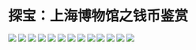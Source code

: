 # 探宝：上海博物馆之钱币鉴赏

![](http://upload-images.jianshu.io/upload_images/1037849-fd1466b54ec46de7.JPG?imageMogr2/auto-orient/strip%7CimageView2/2/w/1240)
![](http://upload-images.jianshu.io/upload_images/1037849-fac33b0137a2bb4f.JPG?imageMogr2/auto-orient/strip%7CimageView2/2/w/1240)
![](http://upload-images.jianshu.io/upload_images/1037849-2b7babf2d71fd780.JPG?imageMogr2/auto-orient/strip%7CimageView2/2/w/1240)
![](http://upload-images.jianshu.io/upload_images/1037849-a9c8fdfab4211816.JPG?imageMogr2/auto-orient/strip%7CimageView2/2/w/1240)
![](http://upload-images.jianshu.io/upload_images/1037849-5a413adfef9a135d.JPG?imageMogr2/auto-orient/strip%7CimageView2/2/w/1240)
![](http://upload-images.jianshu.io/upload_images/1037849-d9042f4c0ccdd5f3.JPG?imageMogr2/auto-orient/strip%7CimageView2/2/w/1240)
![](http://upload-images.jianshu.io/upload_images/1037849-9f8eb47ee6f29355.JPG?imageMogr2/auto-orient/strip%7CimageView2/2/w/1240)
![](http://upload-images.jianshu.io/upload_images/1037849-ee48182d7defd5b2.JPG?imageMogr2/auto-orient/strip%7CimageView2/2/w/1240)
![](http://oe782017z.bkt.clouddn.com/DSC00272.JPG)
![](http://upload-images.jianshu.io/upload_images/1037849-9bb4119733b76f44.JPG?imageMogr2/auto-orient/strip%7CimageView2/2/w/1240)
![](http://upload-images.jianshu.io/upload_images/1037849-5f8f4e76adf3dab4.JPG?imageMogr2/auto-orient/strip%7CimageView2/2/w/1240)
![](http://oe782017z.bkt.clouddn.com/DSC00278.JPG)
![](http://oe782017z.bkt.clouddn.com/DSC00279.JPG)
